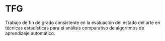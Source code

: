 # TFG

Trabajo de fin de grado consistente en la evaluación del estado del arte en técnicas estadísticas para el análisis comparativo de algoritmos de aprendizaje automático.
